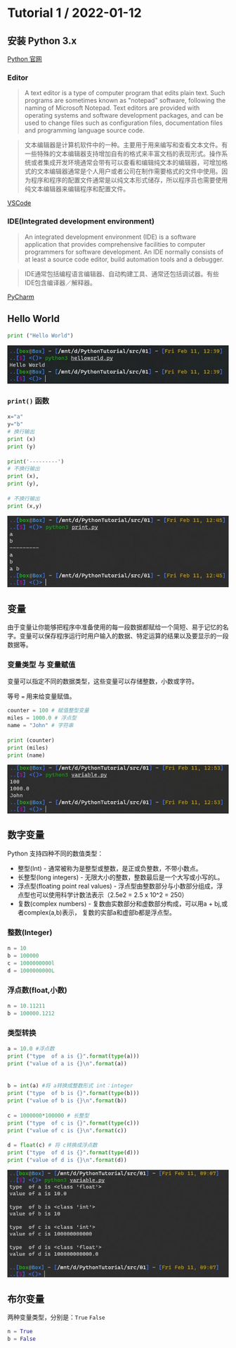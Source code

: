 # Tutorial 1 / 2022-01-12

## 安装 Python 3.x
[Python 官网](https://www.python.org/downloads/)
### Editor
> A text editor is a type of computer program that edits plain text. Such programs are sometimes known as "notepad" software, following the naming of Microsoft Notepad. Text editors are provided with operating systems and software development packages, and can be used to change files such as configuration files, documentation files and programming language source code.

>文本编辑器是计算机软件中的一种。主要用于用来编写和查看文本文件。有一些特殊的文本编辑器支持增加自有的格式来丰富文档的表现形式。操作系统或者集成开发环境通常会带有可以查看和编辑纯文本的编辑器，可增加格式的文本编辑器通常是个人用户或者公司在制作需要格式的文件中使用。因为程序和程序的配置文件通常是以纯文本形式储存，所以程序员也需要使用纯文本编辑器来编辑程序和配置文件。

[VSCode](https://code.visualstudio.com/)
### IDE(Integrated development environment)
> An integrated development environment (IDE) is a software application that provides comprehensive facilities to computer programmers for software development. An IDE normally consists of at least a source code editor, build automation tools and a debugger. 

> IDE通常包括编程语言编辑器、自动构建工具、通常还包括调试器。有些IDE包含编译器／解释器。

[PyCharm](https://www.jetbrains.com/pycharm/download/#section=mac)

## Hello World

```python
print ("Hello World")
```
![](/img/01/1.jpg)

### `print()` 函数
```python
x="a"
y="b"
# 换行输出
print (x)
print (y)

print('---------')
# 不换行输出
print (x),
print (y),

# 不换行输出
print (x,y)
```
![](/img/01/2.jpg)

## 变量
由于变量让你能够把程序中准备使用的每一段数据都赋给一个简短、易于记忆的名字。变量可以保存程序运行时用户输入的数据、特定运算的结果以及要显示的一段数据等。
### 变量类型 与 变量赋值
变量可以指定不同的数据类型，这些变量可以存储整数，小数或字符。

等号 `=` 用来给变量赋值。

```python
counter = 100 # 赋值整型变量
miles = 1000.0 # 浮点型
name = "John" # 字符串
 
print (counter)
print (miles)
print (name)
```
![](/img/01/3.jpg)

## 数字变量
Python 支持四种不同的数值类型：

- 整型(Int) - 通常被称为是整型或整数，是正或负整数，不带小数点。
- 长整型(long integers) - 无限大小的整数，整数最后是一个大写或小写的L。
- 浮点型(floating point real values) - 浮点型由整数部分与小数部分组成，浮点型也可以使用科学计数法表示（2.5e2 = 2.5 x 10^2 = 250）
- 复数(complex numbers) - 复数由实数部分和虚数部分构成，可以用a + bj,或者complex(a,b)表示， 复数的实部a和虚部b都是浮点型。
### 整数(Integer)
```python
n = 10
b = 100000
c = 1000000000l
d = 1000000000L
```

### 浮点数(float,小数)
```python
n = 10.11211
b = 100000.1212
```
### 类型转换
```python
a = 10.0 #浮点数
print ("type  of a is {}".format(type(a)))
print ("value of a is {}\n".format(a))


b = int(a) #将 a转换成整数形式 int：integer
print ("type  of b is {}".format(type(b)))
print ("value of b is {}\n".format(b))

c = 1000000*100000 # 长整型
print ("type  of c is {}".format(type(c)))
print ("value of c is {}\n".format(c))

d = float(c) # 将 c转换成浮点数
print ("type  of d is {}".format(type(d)))
print ("value of d is {}\n".format(d))
```
![](/img/01/4.jpg)




## 布尔变量
两种变量类型，分别是：`True` `False`
```python
n = True
b = False
```
